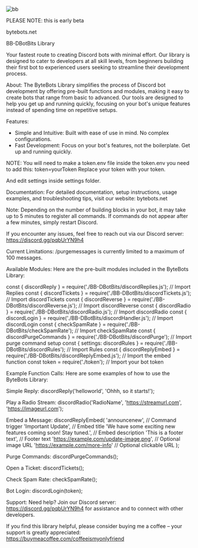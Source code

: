 
![bb](https://github.com/user-attachments/assets/8cf39b43-3d48-4436-a468-b45a0b7bca66)

PLEASE NOTE: this is early beta

bytebots.net 

BB-DBotBits Library

Your fastest route to creating Discord bots with minimal effort. Our library is designed to cater to developers at all skill levels, from beginners building their first bot to experienced users seeking to streamline their development process.

About:
The ByteBots Library simplifies the process of Discord bot development by offering pre-built functions and modules, making it easy to create bots that range from basic to advanced. Our tools are designed to help you get up and running quickly, focusing on your bot's unique features instead of spending time on repetitive setups.

Features:
- Simple and Intuitive: Built with ease of use in mind. No complex configurations.
- Fast Development: Focus on your bot's features, not the boilerplate. Get up and running quickly.

NOTE:
You will need to make a token.env file inside the token.env you need to add this:
token=yourToken
Replace your token with your token.

And edit settings inside settings folder.

Documentation:
For detailed documentation, setup instructions, usage examples, and troubleshooting tips, visit our website: bytebots.net

Note: Depending on the number of building blocks in your bot, it may take up to 5 minutes to register all commands. If commands do not appear after a few minutes, simply restart Discord.

If you encounter any issues, feel free to reach out via our Discord server: https://discord.gg/pqbUrYN9h4

Current Limitations:
/purgemessages is currently limited to a maximum of 100 messages.

Available Modules:
Here are the pre-built modules included in the ByteBots Library:

const { discordReply } = require('./BB-DBotBits/discordReplies.js'); // Import Replies
const { discordTickets } = require('./BB-DBotBits/discordTickets.js'); // Import discordTickets
const { discordReverse } = require('./BB-DBotBits/discordReverse.js'); // Import discordReverse
const { discordRadio } = require('./BB-DBotBits/discordRadio.js'); // Import discordRadio
const { discordLogin } = require('./BB-DBotBits/discordHandler.js'); // Import discordLogin
const { checkSpamRate } = require('./BB-DBotBits/checkSpamRate'); // Import checkSpamRate
const { discordPurgeCommands } = require('./BB-DBotBits/discordPurge'); // Import purge command setup
const { settings: discordRules } = require('./BB-DBotBits/discordRules'); // Import Rules
const { discordReplyEmbed } = require('./BB-DBotBits/discordReplyEmbed.js'); // Import the embed function
const token = require('./token'); // Import your bot token

Example Function Calls:
Here are some examples of how to use the ByteBots Library:

Simple Reply:
discordReply('helloworld', 'Ohhh, so it starts!');

Play a Radio Stream:
discordRadio('RadioName', 'https://streamurl.com', 'https://imageurl.com');

Embed a Message:
discordReplyEmbed(
    'announcenew', // Command trigger
    'Important Update', // Embed title
    'We have some exciting new features coming soon! Stay tuned.', // Embed description
    'This is a footer text', // Footer text
    'https://example.com/update-image.png', // Optional image URL
    'https://example.com/more-info' // Optional clickable URL
);

Purge Commands:
discordPurgeCommands();

Open a Ticket:
discordTickets();

Check Spam Rate:
checkSpamRate();

Bot Login:
discordLogin(token);

Support:
Need help? Join our Discord server: https://discord.gg/pqbUrYN9h4 for assistance and to connect with other developers.

If you find this library helpful, please consider buying me a coffee – your support is greatly appreciated:
https://buymeacoffee.com/coffeeismyonlyfriend
